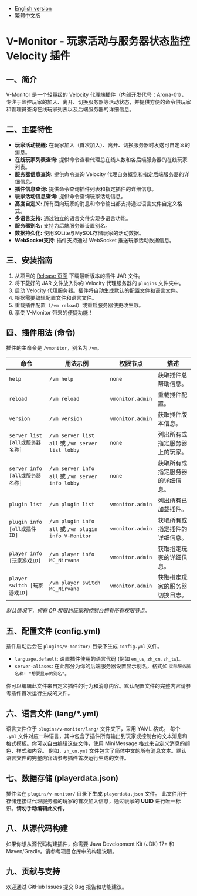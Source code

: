 - [English version](./README_EN.md)
- [繁體中文版](./README_TW.md)

# V-Monitor - 玩家活动与服务器状态监控 Velocity 插件

## 一、简介
V-Monitor 是一个轻量级的 Velocity 代理端插件（内部开发代号：Arona-01），专注于监控玩家的加入、离开、切换服务器等活动状态，并提供方便的命令供玩家和管理员查询在线玩家列表以及后端服务器的详细信息。

## 二、主要特性
- **玩家活动提醒:** 在玩家加入（首次加入）、离开、切换服务器时发送可自定义的消息。
- **在线玩家列表查询:** 提供命令查看代理总在线人数和各后端服务器的在线玩家列表。
- **服务器信息查询:** 提供命令查询 Velocity 代理自身概览和指定后端服务器的详细信息。
- **插件信息查询:** 提供命令查询插件列表和指定插件的详细信息。
- **玩家活动信息查询:** 提供命令查询玩家活动信息。
- **高度自定义:** 所有面向玩家的消息和命令输出都支持通过语言文件自定义格式。
- **多语言支持:** 通过独立的语言文件实现多语言功能。
- **服务器别名:** 支持为后端服务器设置别名。
- **数据持久化:** 使用SQLite与MySQL存储玩家的活动数据。
- **WebSocket支持**: 插件支持通过 WebSocket 推送玩家活动数据信息。

## 三、安装指南
1.  从项目的 [Release 页面](https://github.com/MC-Nirvana/V-Monitor/releases/latest) 下载最新版本的插件 JAR 文件。
2.  将下载好的 JAR 文件放入你的 Velocity 代理服务器的 `plugins` 文件夹中。
3.  启动 Velocity 代理服务器。插件将自动生成默认的配置文件和语言文件。
4.  根据需要编辑配置文件和语言文件。
5.  重载插件配置（`/vm reload`）或重启服务器使更改生效。
6.  享受 V-Monitor 带来的便捷功能！

## 四、插件用法 (命令)
插件的主命令是 `/vmonitor`，别名为 `/vm`。

| 命令                            | 用法示例                                             | 权限节点         | 描述                             |
|---------------------------------|------------------------------------------------------|------------------|----------------------------------|
| `help`                          | `/vm help`                                           | `none`           | 获取插件总帮助信息。             |
| `reload`                        | `/vm reload`                                         | `vmonitor.admin` | 重载插件配置。                   |
| `version`                       | `/vm version`                                        | `vmonitor.admin` | 获取插件版本信息。               |
| `server list [all或服务器名称]` | `/vm server list all` 或 `/vm server list lobby`     | `none`           | 列出所有或指定服务器上的玩家。   |
| `server info [all或服务器名称]` | `/vm server info all` 或 `/vm server info lobby`     | `none`           | 获取所有或指定服务器的详细信息。 |
| `plugin list`                   | `/vm plugin list`                                    | `vmonitor.admin` | 列出所有已加载插件。             |
| `plugin info [all或插件ID]`     | `/vm plugin info all` 或 `/vm plugin info V-Monitor` | `vmonitor.admin` | 获取所有或指定插件的详细信息。   |
| `player info [玩家游戏ID]`      | `/vm player info MC_Nirvana`                         | `vmonitor.admin` | 获取指定玩家的详细信息。         |
| `player switch [玩家游戏ID]`    | `/vm player switch MC_Nirvana`                       | `vmonitor.admin` | 获取指定玩家的服务器切换日志。   |

*默认情况下，拥有 OP 权限的玩家和控制台拥有所有权限节点。*

## 五、配置文件 (config.yml)
插件启动后会在 `plugins/v-monitor/` 目录下生成 `config.yml` 文件。

- `language.default`: 设置插件使用的语言代码 (例如 `en_us`, `zh_cn`, `zh_tw`)。
- `server-aliases`: 在此部分为你的后端服务器设置显示别名，格式如 `实际服务器名称: "想要显示的别名"`。

你可以编辑此文件来自定义插件的行为和消息内容。默认配置文件的完整内容请参考插件首次运行生成的文件。

## 六、语言文件 (lang/*.yml)
语言文件位于 `plugins/v-monitor/lang/` 文件夹下，采用 YAML 格式。
每个 `.yml` 文件对应一种语言，其中包含了插件所有输出到玩家或控制台的文本消息和格式模板。你可以自由编辑这些文件，使用 MiniMessage 格式来自定义消息的颜色、样式和内容。
例如，`zh_cn.yml` 文件包含了简体中文的所有消息文本。默认语言文件的完整内容请参考插件首次运行生成的文件。

## 七、数据存储 (playerdata.json)
插件会在 `plugins/v-monitor/` 目录下生成 `playerdata.json` 文件。
此文件用于存储连接过代理服务器的玩家的首次加入信息，通过玩家的 **UUID** 进行唯一标识。**请勿手动编辑此文件。**

## 八、从源代码构建
如果你想从源代码构建插件，你需要 Java Development Kit (JDK) 17+ 和 Maven/Gradle。请参考项目仓库中的构建说明。

## 九、贡献与支持
欢迎通过 GitHub Issues 提交 Bug 报告和功能建议。